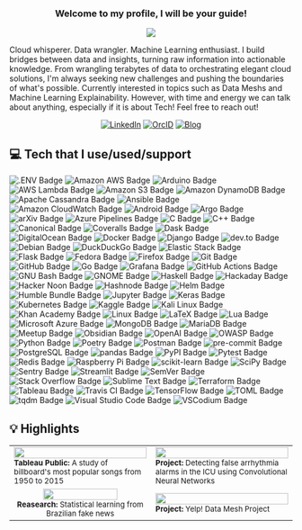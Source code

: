 <h3 align="center">
  Welcome to my profile, I will be your guide!
</h3>

<p align="center">
    <a href="https://github.com/DenverCoder1/readme-typing-svg"><img src="https://readme-typing-svg.herokuapp.com?duration=4000&center=true&vCenter=true&lines=print(%22Cloud+and+Data+Engineer%22)"></a>
</p>

Cloud whisperer. Data wrangler. Machine Learning enthusiast. I build bridges between data and insights, turning raw information into actionable knowledge. From wrangling terabytes of data to orchestrating 
elegant cloud solutions, I'm always seeking new challenges and pushing the boundaries of what's possible. Currently interested in topics such as Data Meshs and Machine Learning Explainability. However,
with time and energy we can talk about anything, especially if it is about Tech! Feel free to reach out!

<p align="center">
  <a href="https://www.linkedin.com/in/limagbz" target="_blank"><img alt="LinkedIn" src="https://img.shields.io/badge/linkedin-%230077B5.svg?&style=for-the-badge&logo=linkedin&logoColor=white"/></a>
  <a href="https://orcid.org/0000-0001-7893-010X" target="_blank"><img alt="OrcID" src="https://img.shields.io/badge/orcid-A6CE39?style=for-the-badge&logo=orcid&logoColor=white"/></a>
  <a href="https://dev.to/limagbz" target="_blank"><img alt="Blog" src="https://img.shields.io/badge/blog-black?style=for-the-badge&logo=dev.to"></a>
</p>

## 💻 Tech that I use/used/support
<!-- https://badges.pages.dev/ -->

![.ENV Badge](https://img.shields.io/badge/.ENV-ECD53F?logo=dotenv&logoColor=000&style=flat)
![Amazon AWS Badge](https://img.shields.io/badge/Amazon%20AWS-232F3E?logo=amazonaws&logoColor=fff&style=flat)
![Arduino Badge](https://img.shields.io/badge/Arduino-00979D?logo=arduino&logoColor=fff&style=flat)
![AWS Lambda Badge](https://img.shields.io/badge/AWS%20Lambda-F90?logo=awslambda&logoColor=fff&style=flat)
![Amazon S3 Badge](https://img.shields.io/badge/Amazon%20S3-569A31?logo=amazons3&logoColor=fff&style=flat)
![Amazon DynamoDB Badge](https://img.shields.io/badge/Amazon%20DynamoDB-4053D6?logo=amazondynamodb&logoColor=fff&style=flat)
![Apache Cassandra Badge](https://img.shields.io/badge/Apache%20Cassandra-1287B1?logo=apachecassandra&logoColor=fff&style=flat)
![Ansible Badge](https://img.shields.io/badge/Ansible-E00?logo=ansible&logoColor=fff&style=flat)
![Amazon CloudWatch Badge](https://img.shields.io/badge/Amazon%20CloudWatch-FF4F8B?logo=amazoncloudwatch&logoColor=fff&style=flat)
![Android Badge](https://img.shields.io/badge/Android-3DDC84?logo=android&logoColor=fff&style=flat)
![Argo Badge](https://img.shields.io/badge/Argo-EF7B4D?logo=argo&logoColor=fff&style=flat)
![arXiv Badge](https://img.shields.io/badge/arXiv-B31B1B?logo=arxiv&logoColor=fff&style=flat)
![Azure Pipelines Badge](https://img.shields.io/badge/Azure%20Pipelines-2560E0?logo=azurepipelines&logoColor=fff&style=flat)
![C Badge](https://img.shields.io/badge/C-A8B9CC?logo=c&logoColor=fff&style=flat)
![C++ Badge](https://img.shields.io/badge/C%2B%2B-00599C?logo=cplusplus&logoColor=fff&style=flat)
![Canonical Badge](https://img.shields.io/badge/Canonical-77216F?logo=canonical&logoColor=fff&style=flat)
![Coveralls Badge](https://img.shields.io/badge/Coveralls-3F5767?logo=coveralls&logoColor=fff&style=flat)
![Dask Badge](https://img.shields.io/badge/Dask-FDA061?logo=dask&logoColor=fff&style=flat)
![DigitalOcean Badge](https://img.shields.io/badge/DigitalOcean-0080FF?logo=digitalocean&logoColor=fff&style=flat)
![Docker Badge](https://img.shields.io/badge/Docker-2496ED?logo=docker&logoColor=fff&style=flat)
![Django Badge](https://img.shields.io/badge/Django-092E20?logo=django&logoColor=fff&style=flat)
![dev.to Badge](https://img.shields.io/badge/dev.to-0A0A0A?logo=devdotto&logoColor=fff&style=flat)
![Debian Badge](https://img.shields.io/badge/Debian-A81D33?logo=debian&logoColor=fff&style=flat)
![DuckDuckGo Badge](https://img.shields.io/badge/DuckDuckGo-DE5833?logo=duckduckgo&logoColor=fff&style=flat)
![Elastic Stack Badge](https://img.shields.io/badge/Elastic%20Stack-005571?logo=elasticstack&logoColor=fff&style=flat)
![Flask Badge](https://img.shields.io/badge/Flask-000?logo=flask&logoColor=fff&style=flat)
![Fedora Badge](https://img.shields.io/badge/Fedora-51A2DA?logo=fedora&logoColor=fff&style=flat)
![Firefox Badge](https://img.shields.io/badge/Firefox-FF7139?logo=firefox&logoColor=fff&style=flat)
![Git Badge](https://img.shields.io/badge/Git-F05032?logo=git&logoColor=fff&style=flat)
![GitHub Badge](https://img.shields.io/badge/GitHub-181717?logo=github&logoColor=fff&style=flat)
![Go Badge](https://img.shields.io/badge/Go-00ADD8?logo=go&logoColor=fff&style=flat)
![Grafana Badge](https://img.shields.io/badge/Grafana-F46800?logo=grafana&logoColor=fff&style=flat)
![GitHub Actions Badge](https://img.shields.io/badge/GitHub%20Actions-2088FF?logo=githubactions&logoColor=fff&style=flat)
![GNU Bash Badge](https://img.shields.io/badge/GNU%20Bash-4EAA25?logo=gnubash&logoColor=fff&style=flat)
![GNOME Badge](https://img.shields.io/badge/GNOME-4A86CF?logo=gnome&logoColor=fff&style=flat)
![Haskell Badge](https://img.shields.io/badge/Haskell-5D4F85?logo=haskell&logoColor=fff&style=flat)
![Hackaday Badge](https://img.shields.io/badge/Hackaday-1A1A1A?logo=hackaday&logoColor=fff&style=flat)
![Hacker Noon Badge](https://img.shields.io/badge/Hacker%20Noon-00FE00?logo=hackernoon&logoColor=000&style=flat)
![Hashnode Badge](https://img.shields.io/badge/Hashnode-2962FF?logo=hashnode&logoColor=fff&style=flat)
![Helm Badge](https://img.shields.io/badge/Helm-0F1689?logo=helm&logoColor=fff&style=flat)
![Humble Bundle Badge](https://img.shields.io/badge/Humble%20Bundle-CC2929?logo=humblebundle&logoColor=fff&style=flat)
![Jupyter Badge](https://img.shields.io/badge/Jupyter-F37626?logo=jupyter&logoColor=fff&style=flat)
![Keras Badge](https://img.shields.io/badge/Keras-D00000?logo=keras&logoColor=fff&style=flat)
![Kubernetes Badge](https://img.shields.io/badge/Kubernetes-326CE5?logo=kubernetes&logoColor=fff&style=flat)
![Kaggle Badge](https://img.shields.io/badge/Kaggle-20BEFF?logo=kaggle&logoColor=fff&style=flat)
![Kali Linux Badge](https://img.shields.io/badge/Kali%20Linux-557C94?logo=kalilinux&logoColor=fff&style=flat)
![Khan Academy Badge](https://img.shields.io/badge/Khan%20Academy-14BF96?logo=khanacademy&logoColor=fff&style=flat)
![Linux Badge](https://img.shields.io/badge/Linux-FCC624?logo=linux&logoColor=000&style=flat)
![LaTeX Badge](https://img.shields.io/badge/LaTeX-008080?logo=latex&logoColor=fff&style=flat)
![Lua Badge](https://img.shields.io/badge/Lua-2C2D72?logo=lua&logoColor=fff&style=flat)
![Microsoft Azure Badge](https://img.shields.io/badge/Microsoft%20Azure-0078D4?logo=microsoftazure&logoColor=fff&style=flat)
![MongoDB Badge](https://img.shields.io/badge/MongoDB-47A248?logo=mongodb&logoColor=fff&style=flat)
![MariaDB Badge](https://img.shields.io/badge/MariaDB-003545?logo=mariadb&logoColor=fff&style=flat)
![Meetup Badge](https://img.shields.io/badge/Meetup-ED1C40?logo=meetup&logoColor=fff&style=flat)
![Obsidian Badge](https://img.shields.io/badge/Obsidian-483699?logo=obsidian&logoColor=fff&style=flat)
![OpenAI Badge](https://img.shields.io/badge/OpenAI-412991?logo=openai&logoColor=fff&style=flat)
![OWASP Badge](https://img.shields.io/badge/OWASP-000?logo=owasp&logoColor=fff&style=flat)
![Python Badge](https://img.shields.io/badge/Python-3776AB?logo=python&logoColor=fff&style=flat)
![Poetry Badge](https://img.shields.io/badge/Poetry-60A5FA?logo=poetry&logoColor=fff&style=flat)
![Postman Badge](https://img.shields.io/badge/Postman-FF6C37?logo=postman&logoColor=fff&style=flat)
![pre-commit Badge](https://img.shields.io/badge/pre--commit-FAB040?logo=precommit&logoColor=fff&style=flat)
![PostgreSQL Badge](https://img.shields.io/badge/PostgreSQL-4169E1?logo=postgresql&logoColor=fff&style=flat)
![pandas Badge](https://img.shields.io/badge/pandas-150458?logo=pandas&logoColor=fff&style=flat)
![PyPI Badge](https://img.shields.io/badge/PyPI-3775A9?logo=pypi&logoColor=fff&style=flat)
![Pytest Badge](https://img.shields.io/badge/Pytest-0A9EDC?logo=pytest&logoColor=fff&style=flat)
![Redis Badge](https://img.shields.io/badge/Redis-DC382D?logo=redis&logoColor=fff&style=flat)
![Raspberry Pi Badge](https://img.shields.io/badge/Raspberry%20Pi-A22846?logo=raspberrypi&logoColor=fff&style=flat)
![scikit-learn Badge](https://img.shields.io/badge/scikit--learn-F7931E?logo=scikitlearn&logoColor=fff&style=flat)
![SciPy Badge](https://img.shields.io/badge/SciPy-8CAAE6?logo=scipy&logoColor=fff&style=flat)
![Sentry Badge](https://img.shields.io/badge/Sentry-362D59?logo=sentry&logoColor=fff&style=flat)
![Streamlit Badge](https://img.shields.io/badge/Streamlit-FF4B4B?logo=streamlit&logoColor=fff&style=flat)
![SemVer Badge](https://img.shields.io/badge/SemVer-3F4551?logo=semver&logoColor=fff&style=flat)
![Stack Overflow Badge](https://img.shields.io/badge/Stack%20Overflow-F58025?logo=stackoverflow&logoColor=fff&style=flat)
![Sublime Text Badge](https://img.shields.io/badge/Sublime%20Text-FF9800?logo=sublimetext&logoColor=fff&style=flat)
![Terraform Badge](https://img.shields.io/badge/Terraform-7B42BC?logo=terraform&logoColor=fff&style=flat)
![Tableau Badge](https://img.shields.io/badge/Tableau-E97627?logo=tableau&logoColor=fff&style=flat)
![Travis CI Badge](https://img.shields.io/badge/Travis%20CI-3EAAAF?logo=travisci&logoColor=fff&style=flat)
![TensorFlow Badge](https://img.shields.io/badge/TensorFlow-FF6F00?logo=tensorflow&logoColor=fff&style=flat)
![TOML Badge](https://img.shields.io/badge/TOML-9C4121?logo=toml&logoColor=fff&style=flat)
![tqdm Badge](https://img.shields.io/badge/tqdm-FFC107?logo=tqdm&logoColor=000&style=flat)
![Visual Studio Code Badge](https://img.shields.io/badge/Visual%20Studio%20Code-007ACC?logo=visualstudiocode&logoColor=fff&style=flat)
![VSCodium Badge](https://img.shields.io/badge/VSCodium-2F80ED?logo=vscodium&logoColor=fff&style=flat)

## 💡 Highlights

<table>
  <tr>
    <!-- Top Billboard Songs -->
    <td width="50%">
      <a href="https://public.tableau.com/views/BillboardSpotify/Storytelling?:language=en&:display_count=y&:origin=viz_share_link">
        <img width="100%" src="https://media.giphy.com/media/v1.Y2lkPTc5MGI3NjExanBpZWo3bWRyZnk3ZG8zcXdxaTJ0cTMyajYzZjgycDJ6OW9lbjgzcyZlcD12MV9pbnRlcm5hbF9naWZfYnlfaWQmY3Q9Zw/JxxkWxHOEDrq0/giphy.gif">
      </a>
      <br>
      <sup><strong>Tableau Public:</strong> A study of billboard's most popular songs from 1950 to 2015 </sup>
    </td>
    <!-- Arrythimia Alarms -->
    <td width="50%">
      <a href="https://github.com/limagbz/arrhythmia-alarms">
        <img width="100%" src="https://media.giphy.com/media/v1.Y2lkPTc5MGI3NjExZnBzaWh6NWhwZTlweDZjeWh1aWk3Y3NkOHo5YXB6OHJ0eXh1ZzBsbSZlcD12MV9pbnRlcm5hbF9naWZfYnlfaWQmY3Q9Zw/oStBM1ANst52U/giphy.gif">
      </a>
      <br>
      <sup><strong>Project:</strong> Detecting false arrhythmia alarms in the ICU using Convolutional Neural Networks</sup>
    </td>
  </tr>
  <tr>
    <!-- Fake News -->
    <td width="50%" align="center">
      <a href="https://doi.org/10.1111/exsy.13171">
        <img width="75%" src="https://media.giphy.com/media/v1.Y2lkPTc5MGI3NjExZmNmaHoyZDY3OHRiMmRmZDF1YTZ3eTF1N2V3a2c0dG9sdWxob29vZSZlcD12MV9pbnRlcm5hbF9naWZfYnlfaWQmY3Q9Zw/vzenHUYecUt20MPCnr/giphy.gif">
      </a>
      <br>
      <sup><strong>Reasearch:</strong> Statistical learning from Brazilian fake news </sup>
    </td>
    <!-- Data Mesh -->
    <td width="50%">
      <a href="https://github.com/limagbz/data-mesh-yelp">
        <img width="100%" src="https://media.giphy.com/media/v1.Y2lkPTc5MGI3NjExbmdqaXh6a2t3YjNwMHg0cTZwdmc4N2txdmE0N2ExampxdnlsNHFocSZlcD12MV9pbnRlcm5hbF9naWZfYnlfaWQmY3Q9Zw/WTO8QA0mX2Cfw5vhkp/giphy.gif">
      </a>
      <br>
      <sup><strong>Project:</strong> Yelp! Data Mesh Project</sup>
    </td>
  </tr>
</table>
